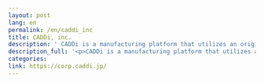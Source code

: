 ```yaml
---
layout: post
lang: en
permalink: /en/caddi_inc
title: CADDi, inc.
description: ' CADDi is a manufacturing platform that utilizes an original cost estimation algorithm to optimally matches buyers and suppliers based on quality, cost, and delivery time. More information on CADDi’s software engineering team available here. '
description_full: '<p>CADDi is a manufacturing platform that utilizes an original cost estimation algorithm to optimally matches buyers and suppliers based on quality, cost, and delivery time. More information on CADDi’s software engineering team available <a href="https://speakerdeck.com/caddi_eng/caddi-the-letter-from-cto-to-all-the-engineer-applicants">here</a>.</p>'
categories: 
link: https://corp.caddi.jp/
---
```

